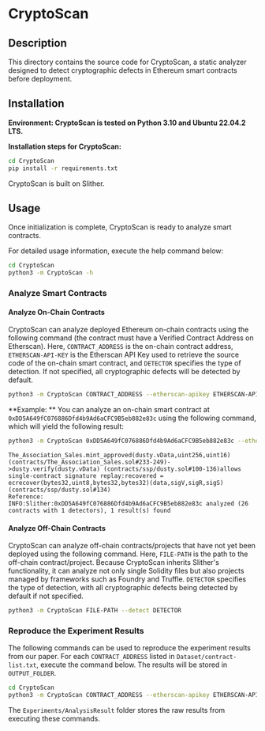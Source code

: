 # CryptoScan

## Description

This directory contains the source code for CryptoScan, a static analyzer designed to detect cryptographic defects in Ethereum smart contracts before deployment.

## Installation

**Environment: CryptoScan is tested on Python 3.10 and Ubuntu 22.04.2 LTS.**

**Installation steps for CryptoScan:**

```bash
cd CryptoScan
pip install -r requirements.txt
```

CryptoScan is built on Slither.



## Usage

Once initialization is complete, CryptoScan is ready to analyze smart contracts.

For detailed usage information, execute the help command below:

```bash
cd CryptoScan
python3 -m CryptoScan -h
```



### Analyze Smart Contracts

#### Analyze On-Chain Contracts

CryptoScan can analyze deployed Ethereum on-chain contracts using the following command (the contract must have a Verified Contract Address on Etherscan). Here, `CONTRACT_ADDRESS` is the on-chain contract address, `ETHERSCAN-API-KEY` is the Etherscan API Key used to retrieve the source code of the on-chain smart contract, and `DETECTOR` specifies the type of detection. If not specified, all cryptographic defects will be detected by default.

```bash
python3 -m CryptoScan CONTRACT_ADDRESS --etherscan-apikey ETHERSCAN-API-KEY --detect DETECTOR
```

**Example: ** You can analyze an on-chain smart contract at `0xDD5A649fC076886Dfd4b9Ad6aCFC9B5eb882e83c` using the following command, which will yield the following result:

```bash
python3 -m CryptoScan 0xDD5A649fC076886Dfd4b9Ad6aCFC9B5eb882e83c --etherscan-apikey ETHERSCAN-API-KEY --detect single-sig-replay
```

```solidity
The_Association_Sales.mint_approved(dusty.vData,uint256,uint16) (contracts/The_Association_Sales.sol#233-249)->dusty.verify(dusty.vData) (contracts/ssp/dusty.sol#100-136)allows single-contract signature replay:recovered = ecrecover(bytes32,uint8,bytes32,bytes32)(data,sigV,sigR,sigS) (contracts/ssp/dusty.sol#134)
Reference:
INFO:Slither:0xDD5A649fC076886Dfd4b9Ad6aCFC9B5eb882e83c analyzed (26 contracts with 1 detectors), 1 result(s) found
```



#### Analyze Off-Chain Contracts

CryptoScan can analyze off-chain contracts/projects that have not yet been deployed using the following command. Here, `FILE-PATH` is the path to the off-chain contract/project. Because CryptoScan inherits Slither's functionality, it can analyze not only single Solidity files but also projects managed by frameworks such as Foundry and Truffle. `DETECTOR` specifies the type of detection, with all cryptographic defects being detected by default if not specified.

```bash
python3 -m CryptoScan FILE-PATH --detect DETECTOR
```



### Reproduce the Experiment Results

The following commands can be used to reproduce the experiment results from our paper. For each `CONTRACT_ADDRESS` listed in `Dataset/contract-list.txt`, execute the command below. The results will be stored in `OUTPUT_FOLDER`.

```bash
cd CryptoScan
python3 -m CryptoScan CONTRACT_ADDRESS --etherscan-apikey ETHERSCAN-API-KEY --json OUTPUT_FOLDER
```

The `Experiments/AnalysisResult` folder stores the raw results from executing these commands.
